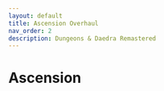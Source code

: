 ```yaml
---
layout: default
title: Ascension Overhaul
nav_order: 2
description: Dungeons & Daedra Remastered
---
```


# Ascension
